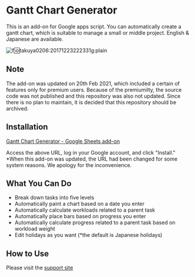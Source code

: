 # Gantt Chart Generator
This is an add-on for Google apps script. You can automatically create a gantt chart, which is suitable to manage a small or middle project. English & Japanese are available.



![f:id:takuya0206:20171223222331g:plain](https://cdn-ak.f.st-hatena.com/images/fotolife/t/takuya0206/20171223/20171223222331.gif)


## Note
The add-on was updated on 20th Feb 2021, which included a certain of features only for premium users. Because of the premiumilty, the source code was not published and this repository was also not updated.  Since there is no plan to maintain, it is decided that this repository should be archived.


## Installation

[Gantt Chart Generator - Google Sheets add-on](https://workspace.google.com/marketplace/app/gantt_chart_generator/597114635116)

Access the above URL, log in your Google account, and click "Install."  
\*When this add-on was updated, the URL had been changed for some system reasons. We apology for the inconvenience. 


## What You Can Do

* Break down tasks into five levels
* Automatically paint a chart based on a date you enter
* Automatically calculate workloads related to a parent task
* Automatically place bars based on progress you enter
* Automatically calculate progress related to a parent task based on workload weight
* Edit holidays as you want (*the default is Japanese holidays)


## How to Use
Please visit the [support site](https://sites.google.com/view/ganttchartgenerator/home)
